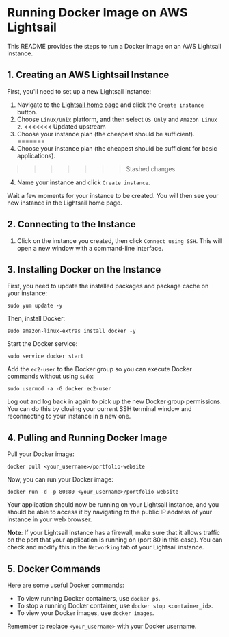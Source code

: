 # Running Docker Image on AWS Lightsail

This README provides the steps to run a Docker image on an AWS Lightsail instance.

## 1. Creating an AWS Lightsail Instance

First, you'll need to set up a new Lightsail instance:

1. Navigate to the [Lightsail home page](https://aws.amazon.com/lightsail/) and click the `Create instance` button.
2. Choose `Linux/Unix` platform, and then select `OS Only` and `Amazon Linux 2`.
<<<<<<< Updated upstream
3. Choose your instance plan (the cheapest should be sufficient).
=======
3. Choose your instance plan (the cheapest should be sufficient for basic applications).
>>>>>>> Stashed changes
4. Name your instance and click `Create instance`.

Wait a few moments for your instance to be created. You will then see your new instance in the Lightsail home page.

## 2. Connecting to the Instance

1. Click on the instance you created, then click `Connect using SSH`. This will open a new window with a command-line interface.

## 3. Installing Docker on the Instance

First, you need to update the installed packages and package cache on your instance:

```
sudo yum update -y
```

Then, install Docker:

```
sudo amazon-linux-extras install docker -y
```

Start the Docker service:

```
sudo service docker start
```

Add the `ec2-user` to the Docker group so you can execute Docker commands without using `sudo`:

```
sudo usermod -a -G docker ec2-user
```

Log out and log back in again to pick up the new Docker group permissions. You can do this by closing your current SSH terminal window and reconnecting to your instance in a new one.

## 4. Pulling and Running Docker Image

Pull your Docker image:

```
docker pull <your_username>/portfolio-website
```

Now, you can run your Docker image:

```
docker run -d -p 80:80 <your_username>/portfolio-website
```

Your application should now be running on your Lightsail instance, and you should be able to access it by navigating to the public IP address of your instance in your web browser.

**Note**: If your Lightsail instance has a firewall, make sure that it allows traffic on the port that your application is running on (port 80 in this case). You can check and modify this in the `Networking` tab of your Lightsail instance.

## 5. Docker Commands

Here are some useful Docker commands:

- To view running Docker containers, use `docker ps`.
- To stop a running Docker container, use `docker stop <container_id>`.
- To view your Docker images, use `docker images`.

Remember to replace `<your_username>` with your Docker username.
